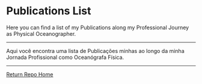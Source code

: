 # Publications List

Here you can find a list of my Publications along my Professional Journey as Physical Oceanographer.





***
Aqui você encontra uma lista de Publicações minhas ao longo da minha Jornada Profissional como Oceanógrafa Física.





***
[Return Repo Home](https://www.github.com/htakanaca/Jornada_Profissional_Portfolio)
